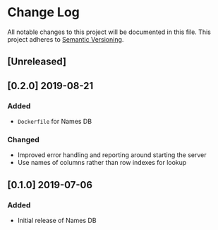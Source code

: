# Change Log
All notable changes to this project will be documented in this file.
This project adheres to [Semantic Versioning](https://semver.org).

## [Unreleased]

## [0.2.0] 2019-08-21
### Added
- `Dockerfile` for Names DB

### Changed
- Improved error handling and reporting around starting the server
- Use names of columns rather than row indexes for lookup

## [0.1.0] 2019-07-06
### Added
- Initial release of Names DB
